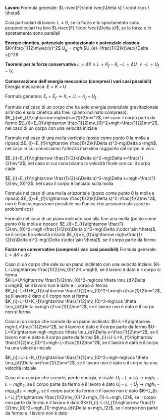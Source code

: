 **Lavoro**
Formula generale:
$L=\vec{F}\cdot \vec{\Delta s} \ \cdot \cos \ \theta$  

Casi particolari di lavoro:
$L=0$, se la forza e lo spostamento sono perpendicolari fra loro
$L=\vec{F} \cdot \vec{\Delta s}$, se la forza e lo spostamento sono paralleli  

**Energie cinetica, potenziale gravitazionale e potenziale elastica**
$K=\frac{1}{2}m\vec{v}^2$ 
$U_{g}=mgh$ 
$U_{e}=\frac{1}{2}k(\vec{\Delta s})^2$ 

**Teoremi per le forze conservative**
$L=\Delta K \ \lor\ L=K_{f}-K_{i}$
$-L=\Delta U\ \lor -L=U_{f}-U_{i}$

**Conservazione dell'energia meccanica (compresi i vari casi possibili)**
Energia meccanica:
$E=K+U$

Formula generale:
$E_{i}=E_{f} \rightarrow K_{i}+U_{i}=K_{f}+U_{f}$ 

Formule nel caso di un corpo che ha solo energia potenziale gravitazionale all'inizio e solo cinetica alla fine, (piano inclinato compreso):
$E_{i}=E_{f}\rightarrow mgh=\frac{1}{2}mv^2$, nel caso il corpo parta da fermo 
$E_{i}=E_{f}\rightarrow \frac{1}{2}mv_{0}^2+mgh=\frac{1}{2}mv^2$, nel caso di un corpo con una velocità iniziale 

Formule nel caso di una molla verticale (posto come punto 0 la molla a riposo):$E_{i}=E_{f}\rightarrow \frac{1}{2}k(\Delta s)^2-mg\Delta x=mgh$, nel caso in cui conosciamo l'altezza massima raggiunta dal corpo in volo

$E_{i}=E_{f}\rightarrow \frac{1}{2}k(\Delta s)^2-mg\Delta x=\frac{1}{2}mv^2$, nel caso in cui conosciamo la velocità finale con cui il corpo cade

$E_{i}=E_{f}\rightarrow \frac{1}{2}k(\Delta s)^2-mg\Delta x=mgh+\frac{1}{2}mv_{0}^2$, nel caso il corpo è lanciato sulla molla 

Formule nel caso di una molla orizzontale (posto come punto 0 la molla a riposo):$E_{i}=E_{f}\rightarrow \frac{1}{2}k(\Delta s)^2=\frac{1}{2}mv^2$, non è l'unica equazione possibile ma l'unica che possiamo utilizzare in problemi così

Formule nel caso di un piano inclinato con alla fine una molla (posto come punto 0 la molla a riposo):
$E_{i}=E_{f}\rightarrow \frac{1}{2}mv_{0}^2+mgh=\frac{1}{2}k(\Delta x)^2-mg(\Delta x\cdot \sin \theta)$, se il corpo ha velocità iniziale 
$E_{i}=E_{f}\rightarrow mgh=\frac{1}{2}k(\Delta x)^2-mg(\Delta x\cdot \sin \theta)$, se il corpo parte da fermo  

**Forze non conservative (compresi i vari casi possibili)**
Formula generale:
$L=\Delta K+\Delta U$ 

Caso di un corpo che sale su un piano inclinato con una velocità inziale:
$K-L=U\rightarrow \frac{1}{2}mv_{0}^2-L=mgh$, se il lavoro è dato e il corpo si ferma  
$K-L=U\rightarrow \frac{1}{2}mv_{0}^2-mg\cos \theta \mu_{d}\Delta s=mgh$, se il lavoro non è dato e il corpo si ferma   
$K_{i}-L=U+K_{f}\rightarrow \frac{1}{2}mv_{0}^2-L=mgh+\frac{1}{2}mv^2$, se il lavoro è dato e il corpo non si ferma  
$K_{i}-L=U+K_{f}\rightarrow \frac{1}{2}mv_{0}^2-mg\cos \theta \mu_{d}\Delta s=mgh+\frac{1}{2}mv^2$, se il lavoro non è dato e il corpo non si ferma

Caso di un corpo che scende da un piano inclinato:
$U-L=K\rightarrow mgh-L=\frac{1}{2}mv^2$, se il lavoro è dato e il corpo parte da fermo
$U-L=K\rightarrow mgh-mg\cos \theta \mu_{d}\Delta s=\frac{1}{2}mv^2$, se il lavoro non è dato e il corpo parte da fermo
$K_{i}+U-L=K_{f}\rightarrow \frac{1}{2}mv_{0}^2+mgh-L=\frac{1}{2}mv^2$, se il lavoro è dato e il corpo ha una velocità iniziale

$K_{i}+U-L=K_{f}\rightarrow \frac{1}{2}mv_{0}^2+mgh-mg\cos \theta \mu_{d}\Delta s=\frac{1}{2}mv^2$, se il lavoro non è dato e il corpo ha una velocità iniziale

Caso di un corpo che scende, perde energia, e risale:
$U_{i}-L=U_{f}\rightarrow mgh_{1}-L=mgh_{2}$, se il corpo parte da fermo e il lavoro è dato 
$U_{i}-L=U_{f}\rightarrow mgh_{1}-mg\mu_{d}\Delta s=mgh_{2}$, se il corpo parte da fermo e il lavoro non è dato
$K+U_{i}-L=U_{f}\rightarrow \frac{1}{2}mv_{0}^2+mgh_{1}-L=mgh_{2}$, se il corpo non parte da fermo e il lavoro è dato
$K+U_{i}-L=U_{f}\rightarrow \frac{1}{2}mv_{0}^2+mgh_{1}-mg\mu_{d}\Delta s=mgh_{2}$, se il corpo non parte da fermo e il lavoro non è dato